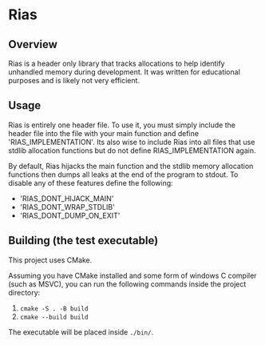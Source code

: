 # Rias

## Overview

Rias is a header only library that tracks allocations to help identify unhandled memory during development. It was written for educational purposes and is likely not very efficient.

## Usage

Rias is entirely one header file. To use it, you must simply include the header file into the file with your main function and define 'RIAS_IMPLEMENTATION'. Its also wise to include Rias into all files
that use stdlib allocation functions but do not define RIAS_IMPLEMENTATION again.

By default, Rias hijacks the main function and the stdlib memory allocation functions then dumps all leaks at the end of the program to stdout. To disable any of these features define the following:
- 'RIAS_DONT_HIJACK_MAIN'
- 'RIAS_DONT_WRAP_STDLIB'
- 'RIAS_DONT_DUMP_ON_EXIT'

## Building (the test executable)

This project uses CMake.

Assuming you have CMake installed and some form of windows C compiler (such as MSVC), you can run the following commands inside the project directory:
1. `cmake -S . -B build`
2. `cmake --build build`

The executable will be placed inside `./bin/`.